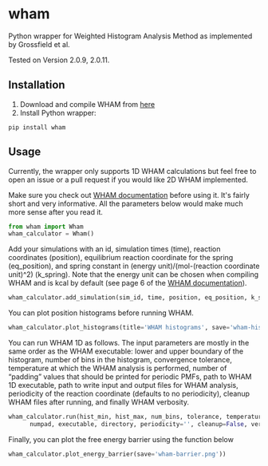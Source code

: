 # wham
Python wrapper for Weighted Histogram Analysis Method as implemented by Grossfield et al.

Tested on Version 2.0.9, 2.0.11.

## Installation
1. Download and compile WHAM from [here](http://membrane.urmc.rochester.edu/?page_id=126)
2. Install Python wrapper:

```
pip install wham
```

## Usage
Currently, the wrapper only supports 1D WHAM calculations but feel free to open an issue or a pull
request if you would like 2D WHAM implemented.

Make sure you check out
[WHAM documentation](http://membrane.urmc.rochester.edu/sites/default/files/wham/doc.pdf) before
using it. It's fairly short and very informative. All the parameters below would make much more
sense after you read it.

```python
from wham import Wham
wham_calculator = Wham()
```

Add your simulations with an id, simulation times (time), reaction coordinates (position), equilibrium reaction coordinate for the spring (eq_position), and spring constant in (energy unit)/(mol-(reaction coordinate unit)^2) (k_spring). Note that the energy unit can be chosen when compiling WHAM and is kcal by default (see page 6 of the [WHAM documentation](http://membrane.urmc.rochester.edu/sites/default/files/wham/doc.pdf)).

```python
wham_calculator.add_simulation(sim_id, time, position, eq_position, k_spring)
```

You can plot position histograms before running WHAM.

```python
wham_calculator.plot_histograms(title='WHAM histograms', save='wham-hist.png')
````

You can run WHAM 1D as follows. The input parameters are mostly in the same order as the WHAM executable: lower and upper boundary of the histogram, number of bins in the histogram, convergence tolerance, temperature at which the WHAM analysis is performed, number of “padding” values that should be printed for periodic PMFs, path to WHAM 1D executable, path to write input and output files for WHAM analysis, periodicity of the reaction coordinate (defaults to no periodicity), cleanup WHAM files after running, and finally WHAM verbosity.

```python
wham_calculator.run(hist_min, hist_max, num_bins, tolerance, temperature,
      numpad, executable, directory, periodicity='', cleanup=False, verbose=True)
```

Finally, you can plot the free energy barrier using the function below

```python
wham_calculator.plot_energy_barrier(save='wham-barrier.png'))
```
